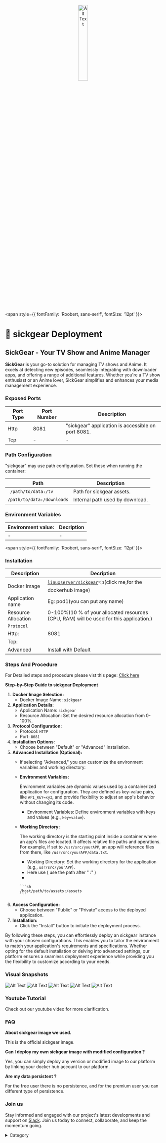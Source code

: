 <p align="center">
  <img src="/img/4443.png" alt="Alt Text" width="25%"/>
</p> 

<span style={{ fontFamily: 'Roobert, sans-serif', fontSize: '12pt' }}>


# 🎵 sickgear Deployment

## SickGear - Your TV Show and Anime Manager

**SickGear** is your go-to solution for managing TV shows and Anime. It excels at detecting new episodes, seamlessly integrating with downloader apps, and offering a range of additional features. Whether you're a TV show enthusiast or an Anime lover, SickGear simplifies and enhances your media management experience.


### Exposed Ports

| Port Type | Port Number | Description                                   |
| --------- | ----------- | --------------------------------------------- |
| Http      | 8081        | "sickgear" application is accessible on port 8081. |
| Tcp       | -           | -             |

### Path Configuration

"sickgear" may use path configuration. Set these when running the container:

| Path                          | Description                         |
| ----------------------------- | ----------------------------------- |
| ` /path/to/data:/tv`        | Path for sickgear assets.            |
| `/path/to/data:/downloads`                     | Internal path used by download.      |


### Environment Variables


|   **Environment value:**          | Decription                                                                                                               | 
| --------------------- | ------                                                                                                                   | 
|-       |  -                              |

</span>


<span style={{ fontFamily: 'Roobert, sans-serif', fontSize: '12pt' }}>

### Installation

|  Description          | Decription                                                                                                               | 
| --------------------- | ------                                                                                                                   | 
| Docker Image          |  [`linuxserver/sickgear`](https://hub.docker.com/r/linuxserver/sickgear)👈(click me,for the dockerhub image)                                   |
| Application name      |  Eg: pod1(you can put any name)                                                                                        | 
| Resource Allocation   |  0-100%(10 % of your allocated resources (CPU, RAM) will be used for this application.)                                  | 
| `Protocol`            |                                                                                                                          | 
|  Http:                | 8081                                                                                                                     |
|  Tcp:                 |                                                                                                                          | 
|    Advanced           |    Install with Default                                                                                                  |




### Steps And Procedure

For Detailed steps and procedure please vist this page: [Click here](https://techscaleinfinite.github.io/introduction/cloud-float/Steps%20and%20procedure)



**Step-by-Step Guide to sickgear Deployment**

1. **Docker Image Selection:**
   * Docker Image Name: `sickgear`
2. **Application Details:**
   * Application Name: `sickgear`
   * Resource Allocation: Set the desired resource allocation from 0-100%.
3. **Protocol Configuration:**
   * Protocol: `HTTP`
   * Port: `8081`
4. **Installation Options:**
   * Choose between "Default" or "Advanced" installation.
5. **Advanced Installation (Optional):**
   * If selecting "Advanced," you can customize the environment variables and working directory:
   *   **Environment Variables:**

       Environment variables are dynamic values used by a containerized application for configuration. They are defined as key-value pairs, like `API_KEY=xyz`, and provide flexibility to adjust an app's behavior without changing its code.

       * Environment Variables: Define environment variables with keys and values (e.g., `key=value`).
   *   **Working Directory:**

       The working directory is the starting point inside a container where an app's files are located. It affects relative file paths and operations. For example, if set to `/usr/src/yourAPP`, an app will reference files from there, like `/usr/src/yourAPP/data.txt`.

       * Working Directory: Set the working directory for the application (e.g., `usr/src/yourAPP`).
       * Here use ( use the path after   " :"  )
       *

           ```sh
           /host/path/to/assets:/assets
           ```
6. **Access Configuration:**
   * Choose between "Public" or "Private" access to the deployed application.
7. **Installation:**
   * Click the "Install" button to initiate the deployment process.

By following these steps, you can effortlessly deploy an  sickgear instance with your chosen configurations. This enables you to tailor the environment to match your application's requirements and specifications. Whether opting for the default installation or delving into advanced settings, our platform ensures a seamless deployment experience while providing you the flexibility to customize according to your needs.

### Visual Snapshots

![Alt Text](/img/y4.png)
![Alt Text](/img/y44.png)
![Alt Text](/img/y433.png)
![Alt Text](/img/y442.png)
![Alt Text](/img/y4424.png)


### Youtube Tutorial&#x20;

Check out our youtube video for more clarification.



### FAQ

**About sickgear image we used.**

This is the official sickgear image.

**Can I deploy my own sickgear image with modified configuration ?**

Yes, you can simply deploy any version or modified image to our platform by linking your docker hub account to our platform.

**Are my data persistent ?**

For the free user there is no persistence, and for the premium user you can different type of persistence.

### Join us

Stay informed and engaged with our project's latest developments and support on [Slack](https://app.slack.com/client/T04QS32JX6E/C04QKEWE146). Join us today to connect, collaborate, and keep the momentum going.

<details>

<summary>Category</summary>

Kubernetes, cloud computing, DevOps, cloud services, hosting platform, container orchestration, cloud infrastructure, cloud deployment, cloud management, cloud technology, cloud solutions, , media, entertainment

</details>

</span>
